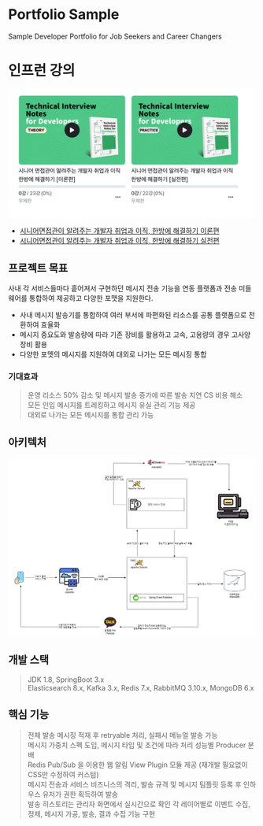 # Portfolio Sample
Sample Developer Portfolio for Job Seekers and Career Changers


# 인프런 강의

<img src="https://github.com/villainscode/DesignPattern/blob/main/image/inflean_code.jpeg" width="1000">

- [시니어면접관이 알려주는 개발자 취업과 이직, 한방에 해결하기 이론편](https://www.inflearn.com/course/%EC%8B%9C%EB%8B%88%EC%96%B4-%EB%A9%B4%EC%A0%91%EA%B4%80-%EC%95%8C%EB%A0%A4%EC%A3%BC%EB%8A%94-%EC%B7%A8%EC%97%85-%EC%9D%B4%EC%A7%81-%EC%9D%B4%EB%A1%A0)
- [시니어면접관이 알려주는 개발자 취업과 이직, 한방에 해결하기 실전편](https://www.inflearn.com/course/%EC%8B%9C%EB%8B%88%EC%96%B4-%EB%A9%B4%EC%A0%91%EA%B4%80-%EC%95%8C%EB%A0%A4%EC%A3%BC%EB%8A%94-%EC%B7%A8%EC%97%85-%EC%9D%B4%EC%A7%81-%EC%8B%A4%EC%A0%84)




## 프로젝트 목표
사내 각 서비스들마다 흩어져서 구현하던 메시지 전송 기능을 연동 플랫폼과 전송 미들웨어를 통합하여 제공하고 다양한 포맷을 지원한다. 

- 사내 메시지 발송기를 통합하여 여러 부서에 파편화된 리소스를 공통 플랫폼으로 전환하여 효율화 <br> 
- 메시지 중요도와 발송량에 따라 기존 장비를 활용하고 고속, 고용량의 경우 고사양 장비 활용 <br>
- 다양한 포멧의 메시지를 지원하여 대외로 나가는 모든 메시징 통합 <br>

### 기대효과 
>
>운영 리소스 50% 감소 및 메시지 발송 증가에 따른 발송 지연 CS 비용 해소<br>
>모든 인입 메시지를 트레킹하고 메시지 유실 관리 기능 제공<br>
>대외로 나가는 모든 메시지를 통합 관리 가능<br>
>

## 아키텍처

<img src="./image/src/image/그림2.png" width="1200">

## 개발 스택
> JDK 1.8, SpringBoot 3.x <br> 
> Elasticsearch 8.x,  Kafka 3.x, Redis 7.x, RabbitMQ 3.10.x, MongoDB 6.x 


## 핵심 기능 
>
>전체 발송 메시징 적재 후 retryable 처리, 실패시 메뉴얼 발송 가능 <br>
> 메시지 가중치 스펙 도입, 메시지 타입 및 조건에 따라 처리 성능별 Producer 분배 <br>
> Redis Pub/Sub 을 이용한 웹 알림 View Plugin 모듈 제공 (재개발 필요없이 CSS만 수정하여 커스텀) <br>
> 메시지 전송과 서비스 비즈니스의 격리, 발송 규격 및 메시지 팀플릿 등록 후 인하우스 유저가 권한 획득하여 발송 <br>
> 발송 히스토리는 관리자 화면에서 실시간으로 확인
> 각 레이어별로 이벤트 수집, 정제, 메시지 가공, 발송, 결과 수집 기능 구현
